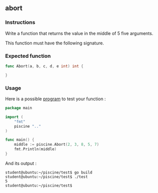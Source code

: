 ## abort

### Instructions

Write a function that returns the value in the middle of 5 five arguments.

This function must have the following signature.

### Expected function

```go
func Abort(a, b, c, d, e int) int {

}
```

### Usage

Here is a possible [program](TODO-LINK) to test your function :

```go
package main

import (
	"fmt"
	piscine ".."
)

func main() {
	middle := piscine.Abort(2, 3, 8, 5, 7)
	fmt.Println(middle)
}
```

And its output :

```console
student@ubuntu:~/piscine/test$ go build
student@ubuntu:~/piscine/test$ ./test
5
student@ubuntu:~/piscine/test$
```
